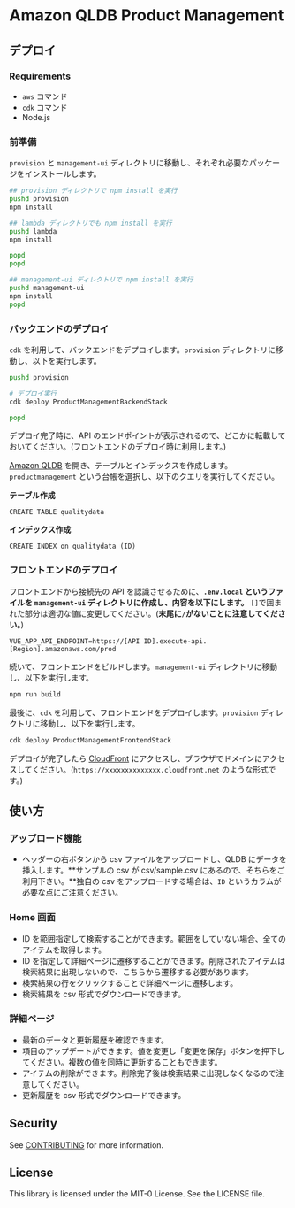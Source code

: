 # Amazon QLDB Product Management

## デプロイ

### Requirements
- `aws` コマンド
- `cdk` コマンド
- Node.js

### 前準備

`provision` と `management-ui` ディレクトリに移動し、それぞれ必要なパッケージをインストールします。

```bash
## provision ディレクトリで npm install を実行
pushd provision
npm install

## lambda ディレクトリでも npm install を実行
pushd lambda
npm install

popd
popd

## management-ui ディレクトリで npm install を実行
pushd management-ui
npm install
popd
```

### バックエンドのデプロイ

`cdk` を利用して、バックエンドをデプロイします。`provision` ディレクトリに移動し、以下を実行します。

```bash
pushd provision

# デプロイ実行
cdk deploy ProductManagementBackendStack

popd
```

デプロイ完了時に、API のエンドポイントが表示されるので、どこかに転載しておいてください。(フロントエンドのデプロイ時に利用します。)

[Amazon QLDB](https://console.aws.amazon.com/qldb/home#query-editor) を開き、テーブルとインデックスを作成します。`productmanagement` という台帳を選択し、以下のクエリを実行してください。

**テーブル作成**
```
CREATE TABLE qualitydata
```

**インデックス作成**
```
CREATE INDEX on qualitydata (ID)
```

### フロントエンドのデプロイ

フロントエンドから接続先の API を認識させるために、**`.env.local` というファイルを `management-ui` ディレクトリに作成し、内容を以下にします。** `[]`で囲まれた部分は適切な値に変更してください。(**末尾に`/`がないことに注意してください。**)

```
VUE_APP_API_ENDPOINT=https://[API ID].execute-api.[Region].amazonaws.com/prod
```

続いて、フロントエンドをビルドします。`management-ui` ディレクトリに移動し、以下を実行します。
```bash
npm run build
```

最後に、`cdk` を利用して、フロントエンドをデプロイします。`provision` ディレクトリに移動し、以下を実行します。

```bash
cdk deploy ProductManagementFrontendStack
```

デプロイが完了したら [CloudFront](https://console.aws.amazon.com/cloudfront/v3/home#/distributions) にアクセスし、ブラウザでドメインにアクセスしてください。(`https://xxxxxxxxxxxxxx.cloudfront.net` のような形式です。)

## 使い方

### アップロード機能
- ヘッダーの右ボタンから csv ファイルをアップロードし、QLDB にデータを挿入します。**サンプルの csv が csv/sample.csv にあるので、そちらをご利用下さい。**独自の csv をアップロードする場合は、`ID` というカラムが必要な点にご注意ください。

### Home 画面
- ID を範囲指定して検索することができます。範囲をしていない場合、全てのアイテムを取得します。
- ID を指定して詳細ページに遷移することができます。削除されたアイテムは検索結果に出現しないので、こちらから遷移する必要があります。
- 検索結果の行をクリックすることで詳細ページに遷移します。
- 検索結果を csv 形式でダウンロードできます。

### 詳細ページ
- 最新のデータと更新履歴を確認できます。
- 項目のアップデートができます。値を変更し「変更を保存」ボタンを押下してください。複数の値を同時に更新することもできます。
- アイテムの削除ができます。削除完了後は検索結果に出現しなくなるので注意してください。
- 更新履歴を csv 形式でダウンロードできます。

## Security

See [CONTRIBUTING](CONTRIBUTING.md#security-issue-notifications) for more information.

## License

This library is licensed under the MIT-0 License. See the LICENSE file.
